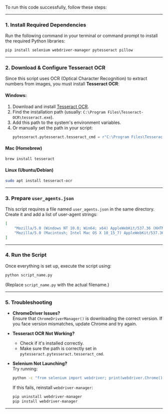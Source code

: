 To run this code successfully, follow these steps:

---

### **1. Install Required Dependencies**
Run the following command in your terminal or command prompt to install the required Python libraries:

```bash
pip install selenium webdriver-manager pytesseract pillow
```

---

### **2. Download & Configure Tesseract OCR**
Since this script uses OCR (Optical Character Recognition) to extract numbers from images, you must install **Tesseract OCR**:

#### **Windows:**
1. Download and install [Tesseract OCR](https://github.com/UB-Mannheim/tesseract/wiki).
2. Find the installation path (usually: `C:\Program Files\Tesseract-OCR\tesseract.exe`).
3. Add this path to the system's environment variables.
4. Or manually set the path in your script:
   ```python
   pytesseract.pytesseract.tesseract_cmd = r"C:\Program Files\Tesseract-OCR\tesseract.exe"
   ```

#### **Mac (Homebrew)**
```bash
brew install tesseract
```

#### **Linux (Ubuntu/Debian)**
```bash
sudo apt install tesseract-ocr
```

---

### **3. Prepare `user_agents.json`**
This script requires a file named `user_agents.json` in the same directory. Create it and add a list of user-agent strings:

```json
[
    "Mozilla/5.0 (Windows NT 10.0; Win64; x64) AppleWebKit/537.36 (KHTML, like Gecko) Chrome/91.0.4472.124 Safari/537.36",
    "Mozilla/5.0 (Macintosh; Intel Mac OS X 10_15_7) AppleWebKit/537.36 (KHTML, like Gecko) Chrome/90.0.4430.212 Safari/537.36"
]
```

---

### **4. Run the Script**
Once everything is set up, execute the script using:

```bash
python script_name.py
```
(Replace `script_name.py` with the actual filename.)

---

### **5. Troubleshooting**
- **ChromeDriver Issues?**  
  Ensure that `ChromeDriverManager()` is downloading the correct version. If you face version mismatches, update Chrome and try again.
  
- **Tesseract OCR Not Working?**  
  - Check if it's installed correctly.
  - Make sure the path is correctly set in `pytesseract.pytesseract.tesseract_cmd`.

- **Selenium Not Launching?**  
  Try running:

  ```bash
  python -c "from selenium import webdriver; print(webdriver.Chrome().capabilities)"
  ```

  If this fails, reinstall `webdriver-manager`:

  ```bash
  pip uninstall webdriver-manager
  pip install webdriver-manager
  ```

---

